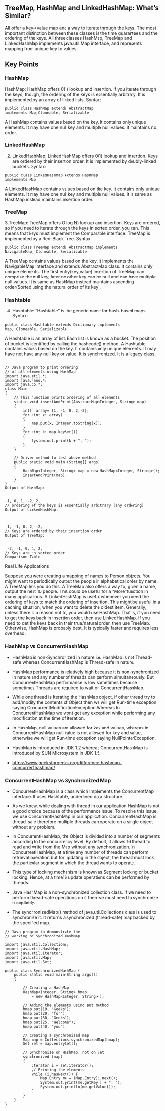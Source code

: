 ## TreeMap, HashMap and LinkedHashMap: What’s Similar?
 

All offer a key->value map and a way to iterate through the keys. The most important distinction between these classes is the time guarantees and the ordering of the keys.
All three classes HashMap, TreeMap and LinkedHashMap implements java.util.Map interface, and represents mapping from unique key to values.
 
## Key Points
 
### HashMap
HashMap: HashMap offers 0(1) lookup and insertion. If you iterate through the keys, though, the ordering of the keys is essentially arbitrary. It is implemented by an array of linked lists. 
Syntax: 
``` 
public class HashMap extends AbstractMap 
implements Map,Cloneable, Serializable
```
 


A HashMap contains values based on the key.
It contains only unique elements.
It may have one null key and multiple null values.
It maintains no order.

### LinkedHashMap
2. LinkedHashMap: LinkedHashMap offers 0(1) lookup and insertion. Keys are ordered by their insertion order. It is implemented by doubly-linked buckets. 
Syntax: 
 
```
public class LinkedHashMap extends HashMap 
implements Map
``` 

A LinkedHashMap contains values based on the key.
It contains only unique elements.
It may have one null key and multiple null values.
It is same as HashMap instead maintains insertion order.

### TreeMap
3.TreeMap: TreeMap offers O(log N) lookup and insertion. Keys are ordered, so if you need to iterate through the keys in sorted order, you can. This means that keys must implement the Comparable interface. TreeMap is implemented by a Red-Black Tree. 
Syntax: 
 
```
public class TreeMap extends AbstractMap implements
NavigableMap, Cloneable, Serializable
``` 

A TreeMap contains values based on the key. It implements the NavigableMap interface and extends AbstractMap class.
It contains only unique elements.
The first entry(key,value) insertion of TreeMap can comprise the null key, later no other key can be null and can have multiple null values.
It is same as HashMap instead maintains ascending order(Sorted using the natural order of its key).

### Hashtable
4. Hashtable: “Hashtable” is the generic name for hash-based maps. 
Syntax:

```
public class Hashtable extends Dictionary implements
Map, Cloneable, Serializable
 ```

A Hashtable is an array of list. Each list is known as a bucket. The position of bucket is identified by calling the hashcode() method. A Hashtable contains values based on the key.
It contains only unique elements.
It may have not have any null key or value.
It is synchronized.
It is a legacy class.
 
```

// Java program to print ordering 
// of all elements using HashMap
import java.util.*;
import java.lang.*;
import java.io.*;
class Main
{
    // This function prints ordering of all elements
    static void insertAndPrint(AbstractMap<Integer, String> map)
    { 
        int[] array= {1, -1, 0, 2,-2};
        for (int x: array) 
        { 
            map.put(x, Integer.toString(x)); 
        } 
        for (int k: map.keySet())
        {
            System.out.print(k + ", "); 
        }
    } 
 
    // Driver method to test above method
    public static void main (String[] args)
    {
        HashMap<Integer, String> map = new HashMap<Integer, String>();
        insertAndPrint(map);
    }
}
Output of HashMap: 
 

-1, 0, 1, -2, 2,     
// ordering of the keys is essentially arbitrary (any ordering)
Output of LinkedHashMap: 
 


 1, -1, 0, 2, -2,     
// Keys are ordered by their insertion order
Output of TreeMap: 
 

 -2, -1, 0, 1, 2,   
// Keys are in sorted order
Comparison Table
``` 



 

Real Life Applications

Suppose you were creating a mapping of names to Person objects. You might want to periodically output the people in alphabetical order by name. A TreeMap lets you do this.
A TreeMap also offers a way to, given a name, output the next 10 people. This could be useful for a “More”function in many applications.
A LinkedHashMap is useful whenever you need the ordering of keys to match the ordering of insertion. This might be useful in a caching situation, when you want to delete the oldest item.
Generally, unless there is a reason not to, you would use HashMap. That is, if you need to get the keys back in insertion order, then use LinkedHashMap. If you need to get the keys back in their true/natural order, then use TreeMap. Otherwise, HashMap is probably best. It is typically faster and requires less overhead.


### HashMap vs ConcurrentHashMap

* HashMap is non-Synchronized in nature i.e. HashMap is not Thread-safe whereas ConcurrentHashMap is Thread-safe in nature.

* HashMap performance is relatively high because it is non-synchronized in nature and any number of threads can perform simultaneously. But ConcurrentHashMap performance is low sometimes because sometimes Threads are required to wait on ConcurrentHashMap.

* While one thread is Iterating the HashMap object, if other thread try to add/modify the contents of Object then we will get Run-time exception saying ConcurrentModificationException.Whereas In ConcurrentHashMap we wont get any exception while performing any modification at the time of Iteration.

* In HashMap, null values are allowed for key and values, whereas in ConcurrentHashMap null value is not allowed for key and value, otherwise we will get Run-time exception saying NullPointerException.

* HashMap is introduced in JDK 1.2 whereas ConcurrentHashMap is introduced by SUN Microsystem in JDK 1.5.

* https://www.geeksforgeeks.org/difference-hashmap-concurrenthashmap/


### ConcurrentHashMap vs Synchronized Map

* ConcurrentHashMap is a class which implements the ConcurrentMap interface. It uses Hashtable, underlined data structure. 

* As we know, while dealing with thread in our application HashMap is not a good choice because of the performance issue. To resolve this issue, we use ConcurrentHashMap in our application.  ConcurrentHashMap is thread-safe therefore multiple threads can operate on a single object without any problem. 

* In ConcurrentHashMap, the Object is divided into a number of segments according to the concurrency level. By default, it allows 16 thread to read and write from the Map without any synchronization. In ConcurrentHashMap, at a time any number of threads can perform retrieval operation but for updating in the object, the thread must lock the particular segment in which the thread wants to operate. 

* This type of locking mechanism is known as Segment locking or bucket locking. Hence, at a time16 update operations can be performed by threads.


*  Java HashMap is a non-synchronized collection class. If we need to perform thread-safe operations on it then we must need to synchronize it explicitly. 

* The synchronizedMap() method of java.util.Collections class is used to synchronize it. It returns a synchronized (thread-safe) map backed by the specified map. 

```
// Java program to demonstrate the
// working of Synchronized HashMap

import java.util.Collections;
import java.util.HashMap;
import java.util.Iterator;
import java.util.Map;
import java.util.Set;

public class SynchronizedHashMap {
	public static void main(String args[])
	{

		// Creating a HashMap
		HashMap<Integer, String> hmap
			= new HashMap<Integer, String>();

		// Adding the elements using put method
		hmap.put(10, "Geeks");
		hmap.put(20, "for");
		hmap.put(30, "Geeks");
		hmap.put(25, "Welcome");
		hmap.put(40, "you");

		// Creating a synchronized map
		Map map = Collections.synchronizedMap(hmap);
		Set set = map.entrySet();

		// Synchronize on HashMap, not on set
		synchronized (map)
		{
			Iterator i = set.iterator();
			// Printing the elements
			while (i.hasNext()) {
				Map.Entry me = (Map.Entry)i.next();
				System.out.print(me.getKey() + ": ");
				System.out.println(me.getValue());
			}
		}
	}
}
```

